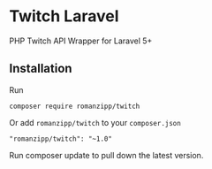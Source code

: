 # Twitch Laravel

PHP Twitch API Wrapper for Laravel 5+

## Installation

Run

```
composer require romanzipp/twitch
```

Or add `romanzipp/twitch` to your `composer.json`

```
"romanzipp/twitch": "~1.0"
```

Run composer update to pull down the latest version.
